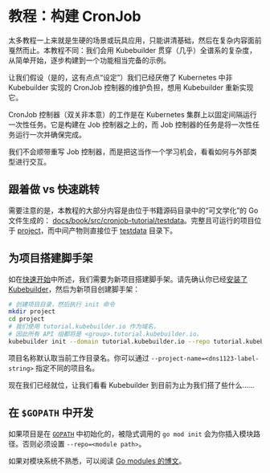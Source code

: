 # 教程：构建 CronJob

太多教程一上来就是生硬的场景或玩具应用，只能讲清基础，然后在复杂内容面前戛然而止。本教程不同：我们会用 Kubebuilder 贯穿（几乎）全谱系的复杂度，从简单开始，逐步构建到一个功能相当完备的示例。

让我们假设（是的，这有点点“设定”）我们已经厌倦了 Kubernetes 中非 Kubebuilder 实现的 CronJob 控制器的维护负担，想用 Kubebuilder 重新实现它。

CronJob 控制器（双关非本意）的工作是在 Kubernetes 集群上以固定间隔运行一次性任务。它是构建在 Job 控制器之上的，而 Job 控制器的任务是将一次性任务运行一次并确保完成。

我们不会顺带重写 Job 控制器，而是把这当作一个学习机会，看看如何与外部类型进行交互。

<aside class="note">

<h1>跟着做 vs 快速跳转</h1>

需要注意的是，本教程的大部分内容是由位于书籍源码目录中的“可文学化”的 Go 文件生成的：
[docs/book/src/cronjob-tutorial/testdata][tutorial-source]。完整且可运行的项目位于 [project][tutorial-project-source]，而中间产物则直接位于 [testdata][tutorial-source] 目录下。

[tutorial-source]: https://github.com/kubernetes-sigs/kubebuilder/tree/master/docs/book/src/cronjob-tutorial/testdata

[tutorial-project-source]: https://github.com/kubernetes-sigs/kubebuilder/tree/master/docs/book/src/cronjob-tutorial/testdata/project

</aside>

## 为项目搭建脚手架

如在[快速开始](../quick-start.md)中所述，我们需要为新项目搭建脚手架。请先确认你已经[安装了 Kubebuilder](../quick-start.md#installation)，然后为新项目创建脚手架：

```bash
# 创建项目目录，然后执行 init 命令
mkdir project
cd project
# 我们使用 tutorial.kubebuilder.io 作为域名，
# 因此所有 API 组都将是 <group>.tutorial.kubebuilder.io。
kubebuilder init --domain tutorial.kubebuilder.io --repo tutorial.kubebuilder.io/project
```

<aside class="note">

项目名称默认取当前工作目录名。你可以通过 `--project-name=<dns1123-label-string>` 指定不同的项目名。

</aside>

现在我们已经就位，让我们看看 Kubebuilder 到目前为止为我们搭了些什么……

<aside class="note">

<h1>在 <code>$GOPATH</code> 中开发</h1>

如果项目是在 [`GOPATH`][GOPATH-golang-docs] 中初始化的，被隐式调用的 `go mod init` 会为你插入模块路径。否则必须设置 `--repo=<module path>`。

如果对模块系统不熟悉，可以阅读 [Go modules 的博文][go-modules-blogpost]。

</aside>

[GOPATH-golang-docs]: https://golang.org/doc/code.html#GOPATH
[go-modules-blogpost]: https://blog.golang.org/using-go-modules
